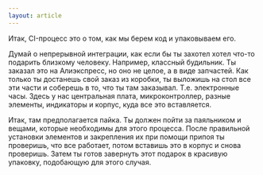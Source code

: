 ```yaml
---
layout: article
---
```

Итак, CI-процесс это о том, как мы берем код и упаковываем его.

Думай о непрерывной интеграции, как если бы ты захотел хотел что-то подарить близкому человеку. Например, классный будильник. Ты заказал это на Алиэкспресс, но оно не целое, а в виде запчастей. Как только ты достанешь свой заказ из коробки, ты выложишь на стол все эти части и соберешь в то, что ты там заказывал. Т.е. электронные часы. Здесь у нас центральная плата, микроконтроллер, разные элементы, индикаторы и корпус, куда все это вставляется.

Итак, там предполагается пайка. Ты должен пойти за паяльником и вещами, которые необходимы для этого процесса. После правильной установки элементов и закрепления их при помощи припоя ты проверишь, что все работает, потом вставишь это в корпус и снова проверишь. Затем ты готов завернуть этот подарок в красивую упаковку, подобающую для этого случая.
